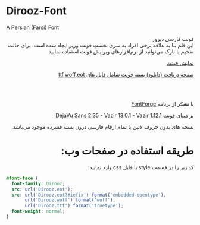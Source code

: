 # Dirooz-Font
A Persian (Farsi) Font


<p dir="rtl">
فونت فارسی دیروز <br />
این قلم بنا به علاقه برخی افراد به سری نخستِ فونت وزیر ایجاد شده است. برای حالت ضخیم یا نازک می‌توانید از نرم‌افزار‌های ویرایش فونت استفاده نمایید. <br />

<p dir="rtl"><a href="http://rastikerdar.github.io/dirooz-font/">نمایش فونت</a></p>
<p dir="rtl"><a href="https://github.com/rastikerdar/dirooz-font/releases">صفحه دریافت (دانلود) بسته فونت شامل فایل های ttf,woff,eot</a></p> <br />

<br>

<p dir="rtl"> با تشکر از برنامه  <a href="https://fontforge.github.io">FontForge</a></p>
<p dir="rtl"> بر مبنای فونت <a href="http://dejavu-fonts.org">DejaVu Sans 2.35</a> - Vazir 13.0.1 - Vazir 1.12.1</p>

</p>
<p lang="fa" dir="rtl" align="right">
نسخه های بدون حروف لاتین یا تمام ارقام فارسی درون بسته فشرده موجود می‌باشد.
</p>
<h1 dir="rtl">
طریقه استفاده در صفحات وب:
</h1>

<p dir="rtl">
کد زیر را در قسمت style یا فایل css وارد نمایید:
</p>


```css
@font-face {
  font-family: Dirooz;
  src: url('Dirooz.eot');
  src: url('Dirooz.eot?#iefix') format('embedded-opentype'),
       url('Dirooz.woff') format('woff'),
       url('Dirooz.ttf') format('truetype');
  font-weight: normal;
}
```

